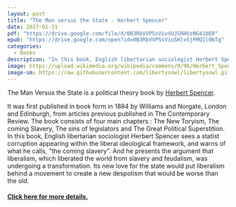 ```yaml
---
layout: post
title: "The Man versus the State - Herbert Spencer"
date: 2017-01-21
pdf: "https://drive.google.com/file/d/0B3RbVVPSsViuVUJSRHVzNG41bE0"
epub: "https://drive.google.com/open?id=0B3RbVVPSsViuSHlvSjFMQ1l0bTg"
categories:
  - Books
description: "In this book, English libertarian sociologist Herbert Spencer sees a statist corruption appearing within the liberal ideological framework, and warns of what he calls, the coming slavery"
image: https://upload.wikimedia.org/wikipedia/commons/9/96/Herbert_Spencer.jpg
image-sm: https://raw.githubusercontent.com/libertysowl/libertysowl.github.io/master/images/Spencer_Man_Versus_State_frontpage.jpg
---
```



<p>The Man Versus the State is a political theory book by <a href="http://www.iep.utm.edu/spencer/"> Herbert Spencer</a>.</p>
<p>It was first published in book form in 1884 by Williams and Norgate, London and Edinburgh, from articles previous published in The Contemporary Review. The book consists of four main chapters : The New Toryism, The coming Slavery, The sins of legislators and The Great Political Superstition. In this book, English libertarian sociologist Herbert Spencer sees a statist corruption appearing within the liberal ideological framework, and warns of what he calls, "the coming slavery". And he presents the argument that liberalism, which liberated the world from slavery and feudalism, was undergoing a transformation. Its new love for the state would put liberalism behind a movement to create a new despotism that would be worse than the old.</p>
<h4><a href="https://en.wikipedia.org/wiki/The_Man_Versus_the_State"> Click here for more details.</a></h4>